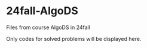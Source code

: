# 24fall-AlgoDS
 Files from course AlgoDS in 24fall

Only codes for solved problems will be displayed here.
